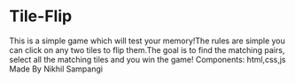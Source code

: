 # Tile-Flip
This is a simple game which will test your memory!The rules are simple you can click on any two tiles to flip them.The goal is to find the matching pairs, select all the matching tiles and you win the game!
Components: html,css,js
Made By Nikhil Sampangi

